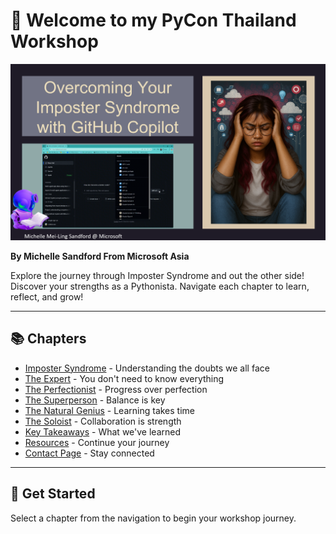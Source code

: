 # 👋 Welcome to my PyCon Thailand Workshop

![PyCon Thailand](assets/PyconThailand.png)

**By Michelle Sandford From Microsoft Asia**

Explore the journey through Imposter Syndrome and out the other side! Discover your strengths as a Pythonista. Navigate each chapter to learn, reflect, and grow!

---

## 📚 Chapters

- [Imposter Syndrome](imposter-syndrome.md) - Understanding the doubts we all face
- [The Expert](the-expert.md) - You don't need to know everything
- [The Perfectionist](the-perfectionist.md) - Progress over perfection
- [The Superperson](the-superperson.md) - Balance is key
- [The Natural Genius](the-natural-genius.md) - Learning takes time
- [The Soloist](the-soloist.md) - Collaboration is strength
- [Key Takeaways](key-takeaways.md) - What we've learned
- [Resources](resources.md) - Continue your journey
- [Contact Page](contact.md) - Stay connected

---

## 🚀 Get Started

Select a chapter from the navigation to begin your workshop journey.